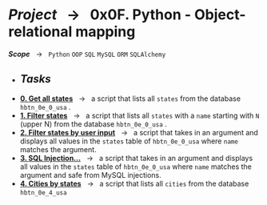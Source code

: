 # ***Project*** &nbsp; → &nbsp; **0x0F. Python - Object-relational mapping** <br />
***Scope*** &nbsp; → &nbsp; ` Python ` ` OOP ` ` SQL ` ` MySQL ` ` ORM ` ` SQLAlchemy ` <br />

* ## ***Tasks***
* **[0. Get all states](./0-select_states.py)** &nbsp; → &nbsp; a script that lists all `states` from the database `hbtn_0e_0_usa` .
* **[1. Filter states](./1-filter_states.py)** &nbsp; → &nbsp; a script that lists all `states` with a `name` starting with `N` (upper N) from the database `hbtn_0e_0_usa` .
* **[2. Filter states by user input](./2-my_filter_states.py)** &nbsp; → &nbsp; a script that takes in an argument and displays all values in the `states` table of `hbtn_0e_0_usa` where `name` matches the argument.
* **[3. SQL Injection...](./3-my_safe_filter_states.py)** &nbsp; → &nbsp; a script that takes in an argument and displays all values in the `states` table of `hbtn_0e_0_usa` where `name` matches the argument and safe from MySQL injections.
* **[4. Cities by states](./4-cities_by_state.py)** &nbsp; → &nbsp; a script that lists all `cities` from the database `hbtn_0e_4_usa`
